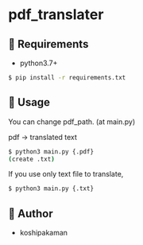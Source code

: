 pdf_translater
====
## :green_heart: Requirements
- python3.7+

```bash
$ pip install -r requirements.txt
```

## :blue_heart: Usage
You can change pdf_path. (at main.py)

pdf -> translated text
```bash
$ python3 main.py {.pdf}
(create .txt)
```

If you use only text file to translate,
```bash
$ python3 main.py {.txt}
```

## :poop: Author

- koshipakaman 
